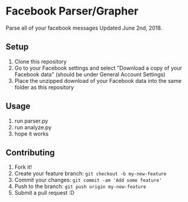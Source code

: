 # Facebook Parser/Grapher
Parse all of your facebook messages
Updated June 2nd, 2018.

## Setup
1. Clone this repository
2. Go to your Facebook settings and select "Download a copy of your Facebook data" (should be under General Account Settings)
3. Place the unzipped download of your Facebook data into the same folder as this repository

## Usage
1. run parser.py
2. run analyze.py
3. hope it works

## Contributing
1. Fork it!
2. Create your feature branch: `git checkout -b my-new-feature`
3. Commit your changes: `git commit -am 'Add some feature'`
4. Push to the branch: `git push origin my-new-feature`
5. Submit a pull request :D

